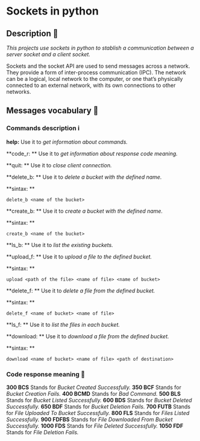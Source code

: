 # Sockets in python

## Description 📄

_This projects use sockets in python to stablish a communication between a server socket and a client socket._

Sockets and the socket API are used to send messages across a network. They provide a form of inter-process communication (IPC). The network can be a logical, local network to the computer, or one that’s physically connected to an external network, with its own connections to other networks.


## Messages vocabulary 📖

### Commands description ℹ️

**help:** Use it to _get information about commands._

**code_r: ** Use it to _get information about response code meaning._

**quit: ** Use it to _close client connection._

**delete_b: ** Use it to _delete a bucket with the defined name._

**sintax: ** 

```delete_b <name of the bucket>```

**create_b: ** Use it to _create a bucket with the defined name._

**sintax: ** 

```create_b <name of the bucket>```

**ls_b: ** Use it to _list the existing buckets._

**upload_f: ** Use it to _upload a file to the defined bucket._

**sintax: ** 

```upload <path of the file> <name of file> <name of bucket>```

**delete_f: ** Use it to _delete a file from the defined bucket._

**sintax: ** 

```delete_f <name of bucket> <name of file>```

**ls_f: ** Use it to _list the files in each bucket._

**download: ** Use it to _download a file from the defined bucket._

**sintax: ** 

```download <name of bucket> <name of file> <path of destination>```


### Code response meaning 📓

**300 BCS** Stands for _Bucket Created Successfully._
**350 BCF**  Stands for _Bucket Creation Fails._
**400 BCMD** Stands for _Bad Command._
**500 BLS**  Stands for _Bucket Listed Successfully._
**600 BDS**  Stands for _Bucket Deleted Successfully._
**650 BDF**  Stands for _Bucket Deletion Fails._
**700 FUTB** Stands for _File Uploaded To Bucket Successfully._
**800 FLS**  Stands for _Files Listed Successfully._
**900 FDFBS**  Stands for _File Downloaded From Bucket Successfully._
**1000 FDS**  Stands for _File Deleted Successfully._
**1050 FDF**  Stands for _File Deletion Fails._

